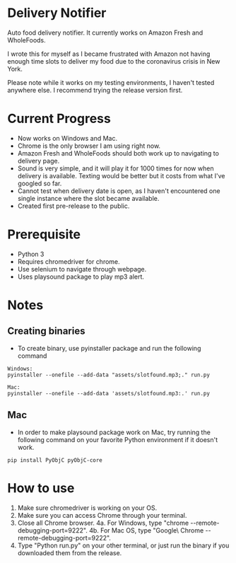 # Delivery Notifier
Auto food delivery notifier. It currently works on Amazon Fresh and WholeFoods.

I wrote this for myself as I became frustrated with Amazon not having enough time slots to deliver my food due to the coronavirus crisis in New York.

Please note while it works on my testing environments, I haven't tested anywhere else.
I recommend trying the release version first.

# Current Progress

- Now works on Windows and Mac.
- Chrome is the only browser I am using right now.
- Amazon Fresh and WholeFoods should both work up to navigating to delivery page.
- Sound is very simple, and it will play it for 1000 times for now when delivery is available. Texting would be better but it costs from what I've googled so far.
- Cannot test when delivery date is open, as I haven't encountered one single instance where the slot became available.
- Created first pre-release to the public.

# Prerequisite

- Python 3
- Requires chromedriver for chrome.
- Use selenium to navigate through webpage.
- Uses playsound package to play mp3 alert.

# Notes

## Creating binaries
- To create binary, use pyinstaller package and run the following command

```
Windows:
pyinstaller --onefile --add-data "assets/slotfound.mp3;." run.py

Mac:
pyinstaller --onefile --add-data 'assets/slotfound.mp3:.' run.py
```
## Mac

- In order to make playsound package work on Mac, try running the following command on your favorite Python environment if it doesn't work.
```
pip install PyObjC pyObjC-core
```

# How to use

1. Make sure chromedriver is working on your OS.
2. Make sure you can access Chrome through your terminal.
3. Close all Chrome browser.
4a. For Windows, type "chrome --remote-debugging-port=9222".
4b. For Mac OS, type "Google\ Chrome --remote-debugging-port=9222".
5. Type "Python run.py" on your other terminal, or just run the binary if you downloaded them from the release.
